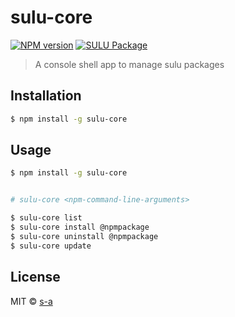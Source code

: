 # sulu-core
[![NPM version][npm-image]][npm-url]
[![SULU Package][sulu-package-image]][sulu-package-url]  
> A console shell app to manage sulu packages

## Installation

```sh
$ npm install -g sulu-core
```

## Usage

```bash
$ npm install -g sulu-core


# sulu-core <npm-command-line-arguments>

$ sulu-core list
$ sulu-core install @npmpackage
$ sulu-core uninstall @npmpackage
$ sulu-core update
```



## License

MIT © [s-a](https://github.com/s-a)


[npm-image]: https://badge.fury.io/js/sulu-core.svg
[npm-url]: https://npmjs.org/package/sulu-core
[sulu-package-url]: https://github.com/sulu-one/sulu
[sulu-package-image]: https://img.shields.io/badge/SULU-package-orange.svg
